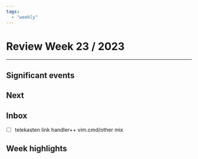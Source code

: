 ```yaml
---
tags:
  - "weekly"
---
```


# Review Week 23 / 2023

---

## Significant events

## Next

## Inbox

- [ ] telekasten link handler++ vim.cmd/other mix

## Week highlights
